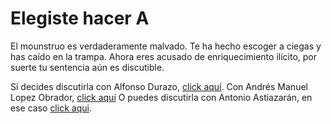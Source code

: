 # Elegiste hacer A

El mounstruo es verdaderamente malvado. Te ha hecho escoger a ciegas y has caído en la trampa.
Ahora eres acusado de enriquecimiento ilícito, por suerte tu sentencia aún es discutible.

Si decides discutirla con Alfonso Durazo, [click aquí](tres.md).
Con Andrés Manuel Lopez Obrador, [click aquí](cuatro.md)
O puedes discutirla con Antonio Astiazarán, en ese caso [click aqui](cinco.md).
